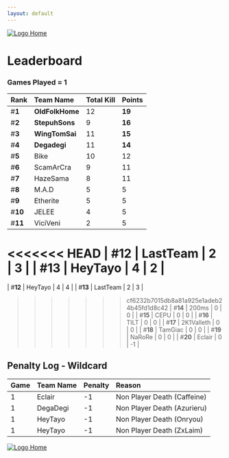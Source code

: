 ```yaml
---
layout: default
---
```


[ ![Logo](https://kanziebub.github.io/ProjectSEA/assets/images/bullet_rev.png) Home](https://kanziebub.github.io/ProjectSEA/)

# **Leaderboard**

### Games Played = 1

|  Rank  | Team Name             | Total Kill | **Points** |
|:-------|:----------------------|:-----------|:-----------|
| #**1** | **OldFolkHome** | 12 | **19** | 
| #**2** | **StepuhSons** | 9 | **16** | 
| #**3** | **WingTomSai** | 11 | **15** | 
| #**4** | **Degadegi** | 11 | **14** | 
| #**5** | Bike | 10 | 12 | 
| #**6** | ScamArCra | 9 | 11 | 
| #**7** | HazeSama | 8 | 11 | 
| #**8** | M.A.D | 5 | 5 | 
| #**9** | Etherite | 5 | 5 | 
| #**10** | JELEE | 4 | 5 | 
| #**11** | ViciVeni | 2 | 5 | 
<<<<<<< HEAD
| #**12** | LastTeam | 2 | 3 | 
| #**13** | HeyTayo | 4 | 2 | 
=======
| #**12** | HeyTayo | 4 | 4 | 
| #**13** | LastTeam | 2 | 3 | 
>>>>>>> cf6232b7015db8a81a925e1adeb24b45fd1d8c42
| #**14** | 200ms | 0 | 0 | 
| #**15** | CEPU | 0 | 0 | 
| #**16** | TILT | 0 | 0 | 
| #**17** | 2K1Valleth | 0 | 0 | 
| #**18** | TamGiac | 0 | 0 | 
| #**19** | NaRoRe | 0 | 0 | 
| #**20** | Eclair | 0 | -1 | 
 

## Penalty Log - Wildcard

|  Game  | Team Name | Penalty | Reason                |
|:-------|:----------|:--------|:----------------------| 
| 1 | Eclair | -1 | Non Player Death (Caffeine) |
| 1 | DegaDegi | -1 | Non Player Death (Azurieru) |
| 1 | HeyTayo | -1 | Non Player Death (Onryou) |
| 1 | HeyTayo | -1 | Non Player Death (ZxLaim) |

[ ![Logo](https://kanziebub.github.io/ProjectSEA/assets/images/bullet_rev.png) Home](https://kanziebub.github.io/ProjectSEA/)
